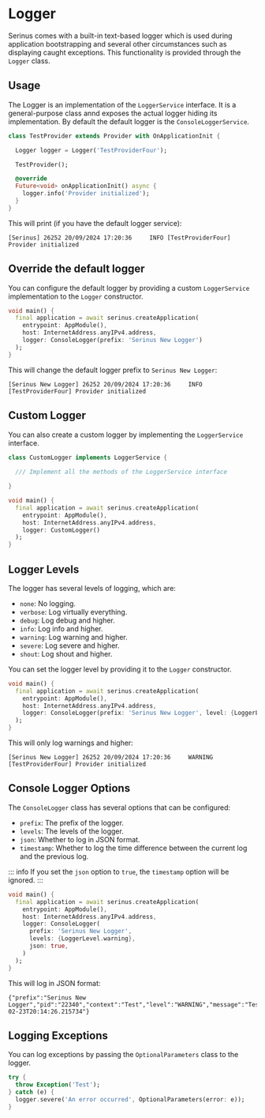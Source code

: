 # Logger

Serinus comes with a built-in text-based logger which is used during application bootstrapping and several other circumstances such as displaying caught exceptions. This functionality is provided through the `Logger` class.

## Usage

The Logger is an  implementation of the `LoggerService` interface. It is a general-purpose class annd exposes the actual logger hiding its implementation.
By default the default logger is the `ConsoleLoggerService`.

```dart
class TestProvider extends Provider with OnApplicationInit {

  Logger logger = Logger('TestProviderFour');

  TestProvider();

  @override
  Future<void> onApplicationInit() async {
    logger.info('Provider initialized');
  }
}
```

This will print (if you have the default logger service):

```shell
[Serinus] 26252 20/09/2024 17:20:36     INFO [TestProviderFour] Provider initialized
```

## Override the default logger

You can configure the default logger by providing a custom `LoggerService` implementation to the `Logger` constructor.

```dart
void main() {
  final application = await serinus.createApplication(
    entrypoint: AppModule(), 
    host: InternetAddress.anyIPv4.address, 
    logger: ConsoleLogger(prefix: 'Serinus New Logger')
  );
}
```

This will change the default logger prefix to `Serinus New Logger`:

```shell
[Serinus New Logger] 26252 20/09/2024 17:20:36     INFO [TestProviderFour] Provider initialized
```

## Custom Logger

You can also create a custom logger by implementing the `LoggerService` interface.

```dart
class CustomLogger implements LoggerService {
  
  /// Implement all the methods of the LoggerService interface

}

void main() {
  final application = await serinus.createApplication(
    entrypoint: AppModule(), 
    host: InternetAddress.anyIPv4.address, 
    logger: CustomLogger()
  );
}
```

## Logger Levels

The logger has several levels of logging, which are:

- `none`: No logging.
- `verbose`: Log virtually everything.
- `debug`: Log debug and higher.
- `info`: Log info and higher.
- `warning`: Log warning and higher.
- `severe`: Log severe and higher.
- `shout`: Log shout and higher.

You can set the logger level by providing it to the `Logger` constructor.

```dart
void main() {
  final application = await serinus.createApplication(
    entrypoint: AppModule(), 
    host: InternetAddress.anyIPv4.address, 
    logger: ConsoleLogger(prefix: 'Serinus New Logger', level: {LoggerLevel.warning})
  );
}
```

This will only log warnings and higher:

```shell
[Serinus New Logger] 26252 20/09/2024 17:20:36     WARNING [TestProviderFour] Provider initialized
```

## Console Logger Options

The `ConsoleLogger` class has several options that can be configured:

- `prefix`: The prefix of the logger.
- `levels`: The levels of the logger.
- `json`: Whether to log in JSON format.
- `timestamp`: Whether to log the time difference between the current log and the previous log.

::: info
If you set the `json` option to `true`, the `timestamp` option will be ignored.
:::

```dart
void main() {
  final application = await serinus.createApplication(
    entrypoint: AppModule(), 
    host: InternetAddress.anyIPv4.address, 
    logger: ConsoleLogger(
      prefix: 'Serinus New Logger', 
      levels: {LoggerLevel.warning}, 
      json: true, 
    )
  );
}
```

This will log in JSON format:

```shell
{"prefix":"Serinus New Logger","pid":"22340","context":"Test","level":"WARNING","message":"Test","time":"2025-02-23T20:14:26.215734"}
```

## Logging Exceptions

You can log exceptions by passing the `OptionalParameters` class to the logger.

```dart
try {
  throw Exception('Test');
} catch (e) {
  logger.severe('An error occurred', OptionalParameters(error: e));
}
```
